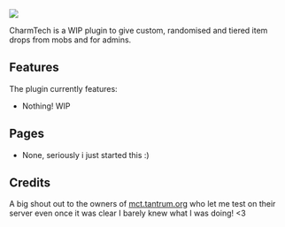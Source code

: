 <img src="https://github.com/Sefiraat/CharmTech/blob/master/images/wiki/logo_large.png">

CharmTech is a WIP plugin to give custom, randomised and tiered item drops from mobs and for admins.

## Features
The plugin currently features:
* Nothing! WIP

## Pages
* None, seriously i just started this :)


## Credits
A big shout out to the owners of [mct.tantrum.org](https://mct.enjin.com/) who let me test on their server even once it was clear I barely knew what I was doing! <3
